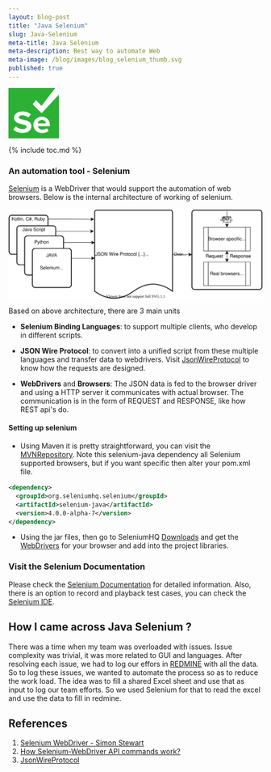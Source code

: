 ```yaml
---
layout: blog-post
title: "Java Selenium"
slug: Java-Selenium
meta-title: Java Selenium
meta-description: Best way to automate Web
meta-image: /blog/images/blog_selenium_thumb.svg
published: true
---
```


<img src="/blog/images/blog_selenium_thumb.svg" align="center" title="MainScreen" width="100" height="100">

{% include toc.md %}

### An automation tool - Selenium
[Selenium](https://www.selenium.dev) is a WebDriver that would support the automation of web browsers. Below is the internal architecture of working of selenium.

<img src="/blog/images/blog_selenium_arch.svg" align="center" title="MainScreen">

Based on above architecture, there are 3 main units
- **Selenium Binding Languages**:  to support multiple clients, who develop in different scripts.

- **JSON Wire Protocol**: to convert into a unified script from these multiple languages and transfer data to webdrivers. Visit [JsonWireProtocol](https://github.com/SeleniumHQ/selenium/wiki/JsonWireProtocol) to know how the requests are designed.

- **WebDrivers** and **Browsers**: The JSON data is fed to the browser driver and using a HTTP server it communicates with actual browser. The communication is in the form of REQUEST and RESPONSE, like how REST api's do.

#### Setting up selenium
- Using Maven it is pretty straightforward, you can visit the [MVNRepository](https://mvnrepository.com/artifact/org.seleniumhq.selenium). Note this selenium-java dependency all Selenium supported browsers, but if you want specific then alter your pom.xml file.

```xml
<dependency>
  <groupId>org.seleniumhq.selenium</groupId>
  <artifactId>selenium-java</artifactId>
  <version>4.0.0-alpha-7</version>
</dependency>
```

- Using the jar files, then go to SeleniumHQ [Downloads](https://www.selenium.dev/downloads/) and get the [WebDrivers](https://www.selenium.dev/documentation/webdriver/) for your browser and add into the project libraries.

### Visit the Selenium Documentation

Please check the [Selenium Documentation](https://www.selenium.dev/documentation/) for detailed information. Also, there is an option to record and playback test cases, you can check the [Selenium IDE](https://www.selenium.dev/selenium-ide/).

## How I came across Java Selenium ?

There was a time when my team was overloaded with issues. Issue complexity was trivial, it was more related to GUI and languages. After resolving each issue, we had to log our effors in [REDMINE](https://www.redmine.org) with all the data. So to log these issues, we wanted to automate the process so as to reduce the work load. The idea was to fill a shared Excel sheet and use that as input to log our team efforts. So we used Selenium for that to read the excel and use the data to fill in redmine.

## References
1. [Selenium WebDriver - Simon Stewart](https://www.aosabook.org/en/selenium.html)
2. [How Selenium-WebDriver API commands work?](https://www.pawangaria.com/post/automation/how-selenium-webdriver-api-commands-work/)
3. [JsonWireProtocol](https://github.com/SeleniumHQ/selenium/wiki/JsonWireProtocol)